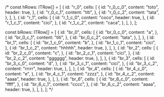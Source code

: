 /\*
const hRows: ITRow[] = [
{
id: "r_0",
cells: [
{
id: "r_0_c_0",
content: "toto",
header: true,
},
{
id: "r_0_c_1",
content: "titi",
},
{
id: "r_0_c_2",
content: "tata",
},
],
},
{
id: "r_1",
cells: [
{
id: "r_1_c_0",
content: "coco",
header: true,
},
{
id: "r_1_c_1",
content: "cici",
},
{
id: "r_1_c_2",
content: "caca",
},
],
},
];

const bRows: ITRow[] = [
{
id: "br_0",
cells: [
{
id: "br_0_c_0",
content: "a",
},
{
id: "br_0_c_1",
content: "titi",
},
{
id: "br_0_c_2",
content: "tata",
},
],
},
{
id: "br_1",
cells: [
{
id: "br_1_c_0",
content: "b",
},
{
id: "br_1_c_1",
content: "cici",
},
{
id: "br_1_c_2",
content: "hhhhh",
header: true,
},
],
},
{
id: "br_2",
cells: [
{
id: "br_2_c_0",
content: "c",
},
{
id: "br_2_c_1",
content: "cici",
},
{
id: "br_2_c_2",
content: "gggggg",
header: true,
},
],
},
{
id: "br_3",
cells: [
{
id: "br_3_c_0",
content: "d",
},
{
id: "br_3_c_1",
content: "cici",
},
{
id: "br_3_c_2",
content: "rrrrr",
header: true,
},
],
},
{
id: "br_4",
cells: [
{
id: "br_4_c_0",
content: "e",
},
{
id: "br_4_c_1",
content: "zzzz",
},
{
id: "br_4_c_2",
content: "aaaa",
header: true,
},
],
},
{
id: "br_6",
cells: [
{
id: "br_6_c_0",
content: "ffff",
},
{
id: "br_6_c_1",
content: "cccc",
},
{
id: "br_6_c_2",
content: "aaaa",
header: true,
},
],
},
];
\*/
